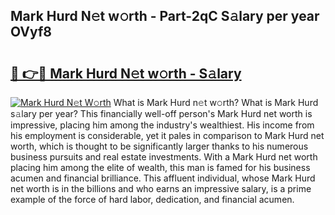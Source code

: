 ## Mark Hurd N𝚎t w𝚘rth - Part-2qC S𝚊lary per year OVyf8

# <h2><a href="http://gc1s4ef.nevu.top/?p=Mark+Hurd">🔗 👉🔴 Mark Hurd N𝚎t w𝚘rth - S𝚊lary</a></h2>

[![Mark Hurd N𝚎t W𝚘rth](https://i.imgur.com/Oavwk0R.jpeg)](http://gc1s4ef.nevu.top/?p=Mark+Hurd)
What is Mark Hurd n𝚎t w𝚘rth? What is Mark Hurd s𝚊lary per year?
This financially well-off person's Mark Hurd net worth is impressive, placing him among the industry's wealthiest. His income from his employment is considerable, yet it pales in comparison to Mark Hurd net worth, which is thought to be significantly larger thanks to his numerous business pursuits and real estate investments. With a Mark Hurd net worth placing him among the elite of wealth, this man is famed for his business acumen and financial brilliance. This affluent individual, whose Mark Hurd net worth is in the billions and who earns an impressive salary, is a prime example of the force of hard labor, dedication, and financial acumen.
